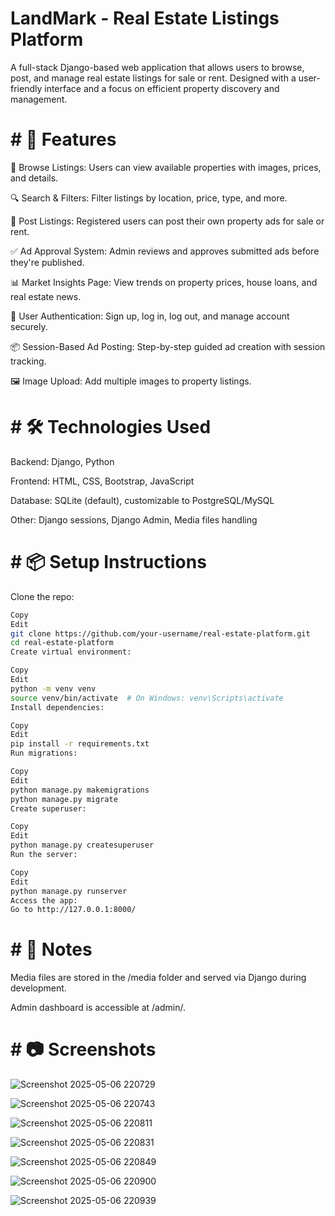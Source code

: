 # LandMark - Real Estate Listings Platform
A full-stack Django-based web application that allows users to browse, post, and manage real estate listings for sale or rent. Designed with a user-friendly interface and a focus on efficient property discovery and management.

# # 🚀 Features
🏡 Browse Listings: Users can view available properties with images, prices, and details.

🔍 Search & Filters: Filter listings by location, price, type, and more.

📢 Post Listings: Registered users can post their own property ads for sale or rent.

✅ Ad Approval System: Admin reviews and approves submitted ads before they're published.

📊 Market Insights Page: View trends on property prices, house loans, and real estate news.

🔐 User Authentication: Sign up, log in, log out, and manage account securely.

📦 Session-Based Ad Posting: Step-by-step guided ad creation with session tracking.

🖼️ Image Upload: Add multiple images to property listings.


# # 🛠️ Technologies Used
Backend: Django, Python

Frontend: HTML, CSS, Bootstrap, JavaScript

Database: SQLite (default), customizable to PostgreSQL/MySQL

Other: Django sessions, Django Admin, Media files handling


# # 📦 Setup Instructions
Clone the repo:

```bash
Copy
Edit
git clone https://github.com/your-username/real-estate-platform.git
cd real-estate-platform
Create virtual environment:
```
```bash
Copy
Edit
python -m venv venv
source venv/bin/activate  # On Windows: venv\Scripts\activate
Install dependencies:
```
```bash
Copy
Edit
pip install -r requirements.txt
Run migrations:
```
```bash
Copy
Edit
python manage.py makemigrations
python manage.py migrate
Create superuser:
```
```bash
Copy
Edit
python manage.py createsuperuser
Run the server:
```
```bash
Copy
Edit
python manage.py runserver
Access the app:
Go to http://127.0.0.1:8000/
```
# # 📌 Notes
Media files are stored in the /media folder and served via Django during development.

Admin dashboard is accessible at /admin/.


# # 📷 Screenshots
![Screenshot 2025-05-06 220729](https://github.com/user-attachments/assets/8b05dca5-02a7-4899-be36-229d5ece875f)

![Screenshot 2025-05-06 220743](https://github.com/user-attachments/assets/a5dc0cd5-9ee8-495c-96b1-38878d19e02a)

![Screenshot 2025-05-06 220811](https://github.com/user-attachments/assets/e95373ce-2bda-46b0-ac80-6fea614e5bbe)

![Screenshot 2025-05-06 220831](https://github.com/user-attachments/assets/3d419de8-af09-4914-8471-9507de6be1b2)

![Screenshot 2025-05-06 220849](https://github.com/user-attachments/assets/9f53654b-b88c-48db-97ed-9570f7642cc3)

![Screenshot 2025-05-06 220900](https://github.com/user-attachments/assets/0808a127-01fe-4c19-99df-671538a16c27)

![Screenshot 2025-05-06 220939](https://github.com/user-attachments/assets/9ba309b6-f898-4b7b-a32c-1b7eb17aa624)



